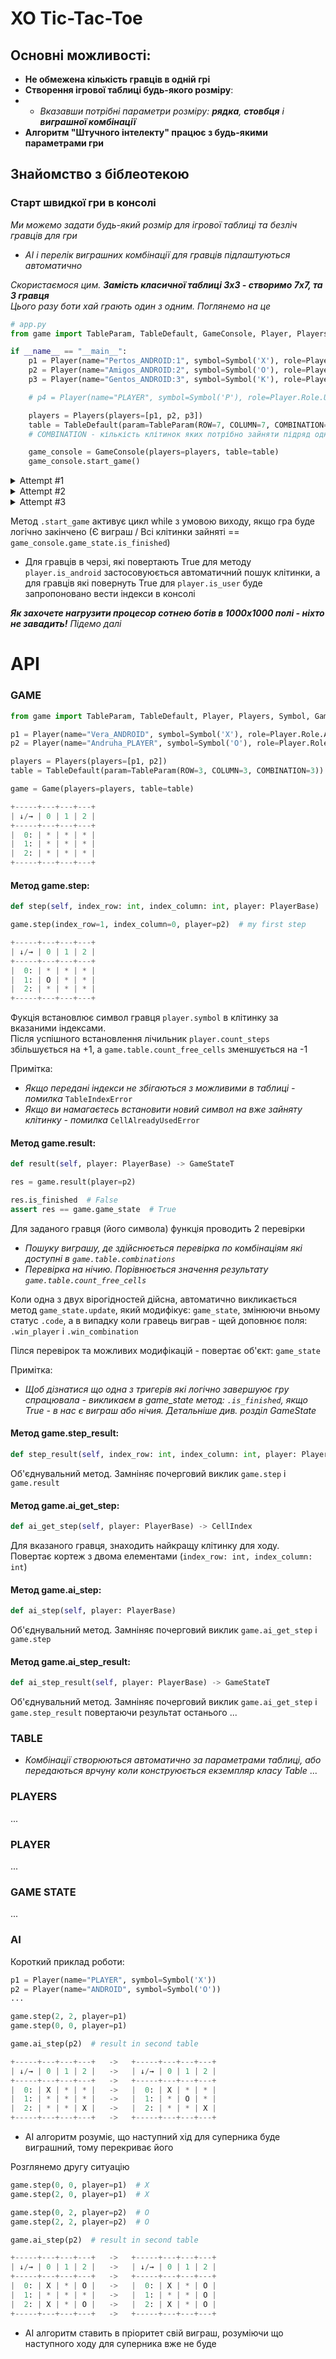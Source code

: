 # XO Tic-Tac-Toe

## Основні можливості:
+ **Не обмежена кількість гравців в одній грі**
+ **Створення ігрової таблиці будь-якого розміру**:  
+ + *Вказавши потрібні параметри розміру: **рядка**, **стовбця** і **виграшної комбінації***
+ **Алгоритм "Штучного інтелекту" працює з будь-якими параметрами гри**


## Знайомство з біблеотекою
### Старт швидкої гри в консолі
_Ми можемо задати будь-який розмір для ігрової таблиці та безліч гравців для гри_ 
- _AI і перелік виграшних комбінації для гравців підлаштуються автоматично_

_Скористаємося цим. **Замість класичної таблиці 3х3 - створимо 7х7, та 3 гравця**  
Цього разу боти хай грають один з одним. Поглянемо на це_

```python
# app.py
from game import TableParam, TableDefault, GameConsole, Player, Players, Symbol

if __name__ == "__main__":
    p1 = Player(name="Pertos_ANDROID:1", symbol=Symbol('X'), role=Player.Role.ANDROID)
    p2 = Player(name="Amigos_ANDROID:2", symbol=Symbol('O'), role=Player.Role.ANDROID)
    p3 = Player(name="Gentos_ANDROID:3", symbol=Symbol('K'), role=Player.Role.ANDROID)

    # p4 = Player(name="PLAYER", symbol=Symbol('P'), role=Player.Role.USER)  # Якщо без вас ніяк

    players = Players(players=[p1, p2, p3])
    table = TableDefault(param=TableParam(ROW=7, COLUMN=7, COMBINATION=5))
    # COMBINATION - кількість клітинок яких потрібно зайняти підряд одним символом для виграшгу

    game_console = GameConsole(players=players, table=table)
    game_console.start_game()
```

<details>
  <summary>Attempt #1</summary>
  
```python
WIN: ANDROID:1 < X > | COMB: < ((1, 1), (2, 2), (3, 3), (4, 4), (5, 5)) >
+-----+---+---+---+---+---+---+---+
| ↓/→ | 0 | 1 | 2 | 3 | 4 | 5 | 6 |
+-----+---+---+---+---+---+---+---+
|  0: | O | * | * | * | K | X | K |
|  1: | K | X | * | * | O | * | X |
|  2: | X | K | X | O | K | O | X |
|  3: | K | O | K | X | X | K | O |
|  4: | K | O | X | X | X | O | X |
|  5: | O | O | K | O | O | X | X |
|  6: | * | * | O | K | * | K | K |
+-----+---+---+---+---+---+---+---+
```
</details>

<details>
  <summary>Attempt #2</summary>
  
```python
PEACE: ALL USED CELLS
+-----+---+---+---+---+---+---+---+
| ↓/→ | 0 | 1 | 2 | 3 | 4 | 5 | 6 |
+-----+---+---+---+---+---+---+---+
|  0: | X | K | K | O | O | O | X |
|  1: | K | X | X | K | X | O | K |
|  2: | X | K | O | O | O | X | K |
|  3: | O | X | K | K | O | K | X |
|  4: | X | O | K | O | O | X | O |
|  5: | X | X | O | X | X | K | K |
|  6: | K | K | X | O | K | O | X |
+-----+---+---+---+---+---+---+---+
```
</details>

<details>
  <summary>Attempt #3</summary>
  
```python
WIN: ANDROID:4 < O > | COMB: < ((3, 1), (3, 2), (3, 3), (3, 4), (3, 5)) >
+-----+---+---+---+---+---+---+---+
| ↓/→ | 0 | 1 | 2 | 3 | 4 | 5 | 6 |
+-----+---+---+---+---+---+---+---+
|  0: | * | * | * | * | K | * | * |
|  1: | * | * | * | * | K | * | * |
|  2: | * | X | * | * | * | * | * |
|  3: | * | O | O | O | O | O | X |
|  4: | * | * | * | * | K | * | * |
|  5: | * | * | * | * | * | * | * |
|  6: | K | X | X | X | O | X | K |
+-----+---+---+---+---+---+---+---+
```
</details>

Метод `.start_game` активує цикл while з умовою виходу, якщо гра буде логічно закінчено (Є виграш / Всі клітинки зайняті == `game_console.game_state.is_finished`)

* Для гравців в черзі, які повертають True для методу `player.is_android` застосовуюється автоматичний пошук клітинки, а для гравців які повернуть True для `player.is_user` буде запропоновано вести індекси в консолі

___Як захочете нагрузити процесор сотнею ботів в 1000х1000 полі - ніхто не завадить!___
_Підемо далі_

# API

### GAME
```python
from game import TableParam, TableDefault, Player, Players, Symbol, Game

p1 = Player(name="Vera_ANDROID", symbol=Symbol('X'), role=Player.Role.ANDROID)
p2 = Player(name="Andruha_PLAYER", symbol=Symbol('O'), role=Player.Role.USER)

players = Players(players=[p1, p2])
table = TableDefault(param=TableParam(ROW=3, COLUMN=3, COMBINATION=3))

game = Game(players=players, table=table)
```
```python
+-----+---+---+---+
| ↓/→ | 0 | 1 | 2 |
+-----+---+---+---+
|  0: | * | * | * |
|  1: | * | * | * |
|  2: | * | * | * |
+-----+---+---+---+
```

#### Метод game.step:
```python
def step(self, index_row: int, index_column: int, player: PlayerBase)
```
```python
game.step(index_row=1, index_column=0, player=p2)  # my first step
```
```python
+-----+---+---+---+
| ↓/→ | 0 | 1 | 2 |
+-----+---+---+---+
|  0: | * | * | * |
|  1: | O | * | * |
|  2: | * | * | * |
+-----+---+---+---+
```
Фукція встановлює символ гравця `player.symbol` в клітинку за вказаними індексами.  
Після успішного встановлення лічильник `player.count_steps` збільшується на +1, а `game.table.count_free_cells` зменшується на -1

Примітка:
* _Якщо передані індекси не збігаються з можливими в таблиці - помилка_ `TableIndexError`
* _Якщо ви намагаєтесь встановити новий символ на вже зайняту клітинку - помилка_ `CellAlreadyUsedError`

#### Метод game.result:
```python
def result(self, player: PlayerBase) -> GameStateT
```
```python
res = game.result(player=p2)
```
```python
res.is_finished  # False
assert res == game.game_state  # True
```
Для заданого гравця (його символа) функція проводить 2 перевірки
* _Пошуку виграшу, де здійснюється перевірка по комбінаціям які доступні в `game.table.combinations`_
* _Перевірка на нічию. Порівнюється значення результату `game.table.count_free_cells`_
  
Коли одна з двух вірогідностей дійсна, автоматично викликається метод `game_state.update`, який модифікує: `game_state`, змінюючи вньому статус `.code`, а в випадку коли гравець виграв - щей доповнює поля: `.win_player` і `.win_combination`

Пілся перевірок та можливих модифікацій - повертає об'єкт: `game_state`

Примітка: 
* _Щоб дізнатися що одна з тригерів які логічно завершуює гру спрацювала - викликаєм в game_state метод: `.is_finished`, якщо True - в нас є виграш або нічия. Детальніше див. розділ GameState_

#### Метод game.step_result:
```python
def step_result(self, index_row: int, index_column: int, player: PlayerBase) -> GameStateT
```
Об'єднувальний метод. Замніняє почерговий виклик  `game.step` і `game.result`


#### Метод game.ai_get_step:
```python
def ai_get_step(self, player: PlayerBase) -> CellIndex
```
Для вказаного гравця, знаходить найкращу клітинку для ходу.  
Повертає кортеж з двома елементами (`index_row: int, index_column: int`)


#### Метод game.ai_step:
```python
def ai_step(self, player: PlayerBase)
```
Об'єднувальний метод. Замніняє почерговий виклик  `game.ai_get_step` і `game.step`

#### Метод game.ai_step_result:
```python
def ai_step_result(self, player: PlayerBase) -> GameStateT
```
Об'єднувальний метод. Замніняє почерговий виклик  `game.ai_get_step` і `game.step_result` повертаючи результат останього
...

### TABLE

* _Комбінації створюються автоматично за параметрами таблиці, або передаються врчуну коли конструюється екземпляр класу Table_
...

### PLAYERS
...

### PLAYER
...

### GAME STATE
...

### AI

Короткий приклад роботи:
```python
p1 = Player(name="PLAYER", symbol=Symbol('X'))
p2 = Player(name="ANDROID", symbol=Symbol('O'))
...
```
```python
game.step(2, 2, player=p1)
game.step(0, 0, player=p1)

game.ai_step(p2)  # result in second table

+-----+---+---+---+   ->   +-----+---+---+---+
| ↓/→ | 0 | 1 | 2 |   ->   | ↓/→ | 0 | 1 | 2 |
+-----+---+---+---+   ->   +-----+---+---+---+
|  0: | X | * | * |   ->   |  0: | X | * | * |
|  1: | * | * | * |   ->   |  1: | * | O | * |
|  2: | * | * | X |   ->   |  2: | * | * | X |
+-----+---+---+---+   ->   +-----+---+---+---+
```
* AI алгоритм розуміє, що наступний хід для суперника буде виграшний, тому перекриває його

Розглянемо другу ситуацію
```python
game.step(0, 0, player=p1)  # X
game.step(2, 0, player=p1)  # X

game.step(0, 2, player=p2)  # O
game.step(2, 2, player=p2)  # O

game.ai_step(p2)  # result in second table

+-----+---+---+---+   ->   +-----+---+---+---+
| ↓/→ | 0 | 1 | 2 |   ->   | ↓/→ | 0 | 1 | 2 |
+-----+---+---+---+   ->   +-----+---+---+---+
|  0: | X | * | O |   ->   |  0: | X | * | O |
|  1: | * | * | * |   ->   |  1: | * | * | O |
|  2: | X | * | O |   ->   |  2: | X | * | O |
+-----+---+---+---+   ->   +-----+---+---+---+
```
* AI алгоритм ставить в пріоритет свій виграш, розуміючи що наступного ходу для суперника вже не буде
